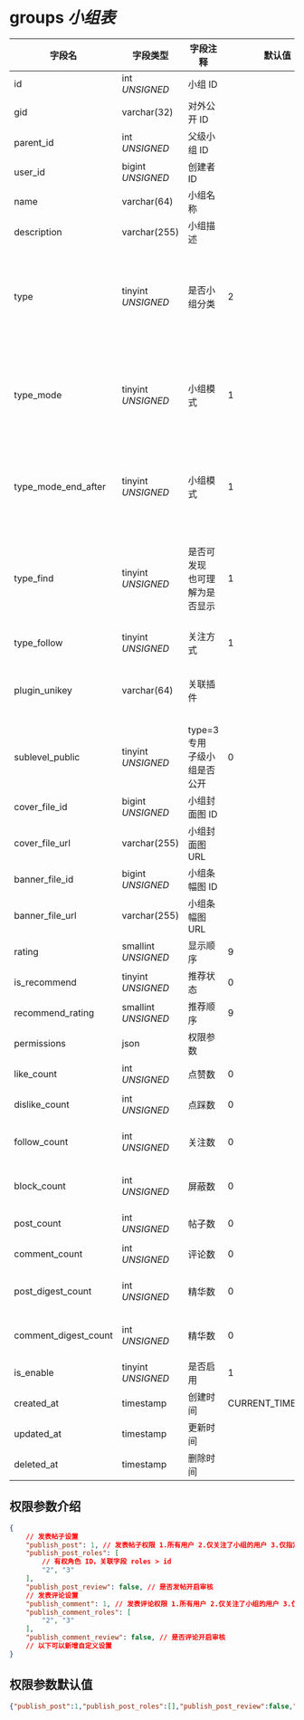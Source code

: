 # groups *小组表*

| 字段名 | 字段类型 | 字段注释 | 默认值 | 可空 | 备注 |
| --- | --- | --- | --- | --- | --- |
| id | int *UNSIGNED* | 小组 ID | | NO | 自动递增 |
| gid | varchar(32) | 对外公开 ID |  | NO | **唯一值** |
| parent_id | int *UNSIGNED* | 父级小组 ID |  | YES | type=2 时使用 |
| user_id | bigint *UNSIGNED* | 创建者 ID |  | YES | 关联字段 [users->id](../users/users.md) |
| name | varchar(64) | 小组名称 |  | NO | **多语言**  |
| description | varchar(255) | 小组描述 |  | YES | **多语言** |
| type | tinyint *UNSIGNED* | 是否小组分类 | 2 | NO | 1.小组分类（仅作为父级小组，不可发帖）<br>2.小组<br>3.子小组，小组内小组 |
| type_mode | tinyint *UNSIGNED* | 小组模式 | 1 | NO | 1.公开（任何用户都能查看小组内帖子）<br>2.非公开（只有关注的用户才能查看小组内帖子） |
| type_mode_end_after | tinyint *UNSIGNED* | 小组模式 | 1 | NO | 1.不限制<br>2.小组内容全部不可见<br>3.到期前内容可见，新内容不可见 |
| type_find | tinyint *UNSIGNED* | 是否可发现<br>也可理解为是否显示 | 1 | NO | 1.可发现（任何用户都能找到这个小组）<br>2.不可发现（只有组内成员能找到这个小组） |
| type_follow | tinyint *UNSIGNED* | 关注方式 | 1 | NO | 1.原生方式 / 2.插件方式 |
| plugin_unikey | varchar(64) | 关联插件 |  | YES | type_follow=2 时使用<br>关联字段 [plugins->unikey](../plugins/plugins.md) |
| sublevel_public | tinyint *UNSIGNED* | type=3 专用<br>子级小组是否公开 | 0 | NO | 0.不公开，仅小组内专用<br>1.公开，全站可见 |
| cover_file_id | bigint *UNSIGNED* | 小组封面图 ID |  | YES | 关联字段 [files->id](../systems/files.md) |
| cover_file_url | varchar(255) | 小组封面图 URL |  | YES |  |
| banner_file_id | bigint *UNSIGNED* | 小组条幅图 ID |  | YES | 关联字段 [files->id](../systems/files.md) |
| banner_file_url | varchar(255) | 小组条幅图 URL |  | YES |  |
| rating | smallint *UNSIGNED* | 显示顺序 | 9 | NO | 升序排序 |
| is_recommend | tinyint *UNSIGNED* | 推荐状态 | 0 | NO | 0.不推荐 / 1.推荐 |
| recommend_rating | smallint *UNSIGNED* | 推荐顺序 | 9 | NO | 升序排序 |
| permissions | json | 权限参数 |  | NO |  |
| like_count | int *UNSIGNED* | 点赞数 | 0 | NO | 有多少用户点赞了该小组 |
| dislike_count | int *UNSIGNED* | 点踩数 | 0 | NO | 有多少用户点踩了该小组 |
| follow_count | int *UNSIGNED* | 关注数 | 0 | NO | 有多少用户关注了（收藏）该小组 |
| block_count | int *UNSIGNED* | 屏蔽数 | 0 | NO | 有多少用户屏蔽了（不感兴趣）该小组 |
| post_count | int *UNSIGNED* | 帖子数 | 0 | NO | 有多少帖子发表在该小组 |
| comment_count | int *UNSIGNED* | 评论数 | 0 | NO | 有多少评论发表在该小组 |
| post_digest_count | int *UNSIGNED* | 精华数 | 0 | NO | 插件操作加精，插件加减统计数 |
| comment_digest_count | int *UNSIGNED* | 精华数 | 0 | NO | 插件操作加精，插件加减统计数 |
| is_enable | tinyint *UNSIGNED* | 是否启用 | 1 | NO | 0.不启用 / 1.启用 |
| created_at | timestamp | 创建时间 | CURRENT_TIMESTAMP | NO |  |
| updated_at | timestamp | 更新时间 |  | YES |  |
| deleted_at | timestamp | 删除时间 |  | YES |  |

## 权限参数介绍

```json
{
    // 发表帖子设置
    "publish_post": 1, // 发表帖子权限 1.所有用户 2.仅关注了小组的用户 3.仅指定的角色用户 4.仅限小组管理员
    "publish_post_roles": [
        // 有权角色 ID，关联字段 roles > id
        "2", "3"
    ],
    "publish_post_review": false, // 是否发帖开启审核
    // 发表评论设置
    "publish_comment": 1, // 发表评论权限 1.所有用户 2.仅关注了小组的用户 3.仅指定的角色用户 4.仅限小组管理员
    "publish_comment_roles": [
        "2", "3"
    ],
    "publish_comment_review": false, // 是否评论开启审核
    // 以下可以新增自定义设置
}
```

## 权限参数默认值

```json
{"publish_post":1,"publish_post_roles":[],"publish_post_review":false,"publish_comment":1,"publish_comment_roles":[],"publish_comment_review":false}
```
